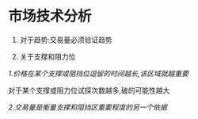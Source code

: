 # 市场技术分析

1. 对于趋势:交易量必须验证趋势

2. 关于支撑和阻力位

_1.价格在某个支撑或阻挡位逗留的时间越长,该区域就越重要_

对于某个支撑或阻力位试探次数越多,破的可能性越大

_2.交易量是衡量支撑和阻挡区重要程度的另一个依据_
